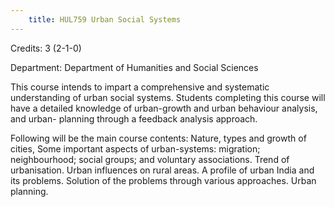 ```yaml
---
    title: HUL759 Urban Social Systems
---
```

Credits: 3 (2-1-0)

Department: Department of Humanities and Social Sciences

This course intends to impart a comprehensive and systematic understanding of urban social systems. Students completing this course will have a detailed knowledge of urban-growth and urban behaviour analysis, and urban- planning through a feedback analysis approach.

Following will be the main course contents: Nature, types and growth of cities, Some important aspects of urban-systems: migration; neighbourhood; social groups; and voluntary associations. Trend of urbanisation. Urban influences on rural areas. A profile of urban India and its problems. Solution of the problems through various approaches. Urban planning.